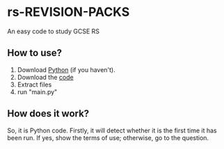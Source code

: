 # rs-REVISION-PACKS
An easy code to study GCSE RS
## How to use?
1. Download [Python](https://www.python.org/downloads/release/python-3133/) (if you haven't).
2. Download the [code](https://github.com/user-attachments/files/20272697/rs.revision.pack.zip)
3. Extract files
4. run "main.py"
## How does it work?
So, it is Python code. Firstly, it will detect whether it is the first time it has been run. If yes, show the terms of use; otherwise, go to the question.
